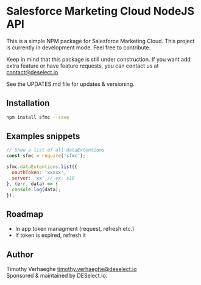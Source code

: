 # Salesforce Marketing Cloud NodeJS API
This is a simple NPM package for Salesforce Marketing Cloud.
This project is currently in development mode. Feel free to contribute.

Keep in mind that this package is still under construction.
If you want add extra feature or have feature requests, you can contact us at contact@deselect.io.

See the UPDATES.md file for updates & versioning.


## Installation
```bash
npm install sfmc --save
```

## Examples snippets
```javascript
// Show a list of all dataExtentions
const sfmc = require('sfmc');

sfmc.dataExtentions.list({
  oauthToken: 'xxxxx',
  server: 'xx' // ex. s10
}, (err, data) => {
  console.log(data);
});
```


## Roadmap
- In app token managment (request, refresh etc.)
- If token is expired, refresh it


## Author
Timothy Verhaeghe timothy.verhaeghe@deselect.io <br />
Sponsored & maintained by DESelect.io.
